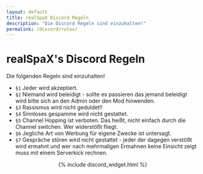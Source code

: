```yaml
---
layout: default
title: realSpaX Discord Regeln
description: "Die Discord Regeln sind einzuhalten!"
permalink: /discord/rules/
---
```


# realSpaX's Discord Regeln
Die folgenden Regeln sind einzuhalten!     

- `§1`  Jeder wird akzeptiert.
- `§2`  Niemand wird beleidigt - sollte es passieren das jemand beleidigt wird bitte sich an den Admin oder den Mod hinwenden.
- `§3`  Rassismus wird nicht geduldet!!
- `§4`  Sinnloses gespamme wird nicht gestattet.
- `§5`  Channel Hopping ist verboten. Das heißt, nicht einfach durch die Channel switchen. Wer widerstößt fliegt.
- `§6`  Jegliche Art von Werbung für eigene Zwecke ist untersagt.
- `§7`  Gespräche stören wird nicht gestattet - jeder der dagegen verstößt wird ermahnt  und wer nach mehrmaligen Ermahnen keine Einsicht zeigt muss mit einem Serverkick rechnen.
       
<center>
{% include discord_widget.html %}
</center>
